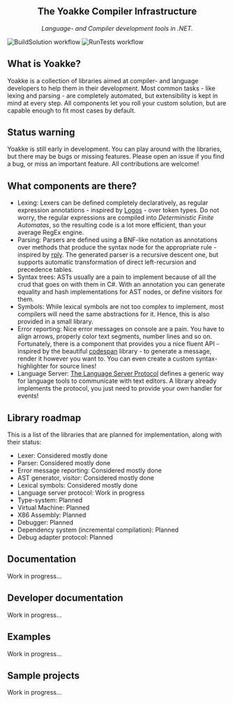 <h2 align="center">The Yoakke Compiler Infrastructure</h2>
<p align="center">
	<i>Language- and Compiler development tools in .NET.</i>
</p>

![BuildSolution workflow](https://github.com/LanguageDev/Yoakke/actions/workflows/BuildSolution.yml/badge.svg)
![RunTests workflow](https://github.com/LanguageDev/Yoakke/actions/workflows/RunTests.yml/badge.svg)

## What is Yoakke?
Yoakke is a collection of libraries aimed at compiler- and language developers to help them in their development. Most common tasks - like lexing and parsing - are completely automated, but extensibility is kept in mind at every step. All components let you roll your custom solution, but are capable enough to fit most cases by default.

## Status warning
Yoakke is still early in development. You can play around with the libraries, but there may be bugs or missing features. Please open an issue if you find a bug, or miss an important feature. All contributions are welcome!

## What components are there?
 * Lexing: Lexers can be defined completely declaratively, as regular expression annotations - inspired by [Logos](https://github.com/maciejhirsz/logos) - over token types. Do not worry, the regular expressions are compiled into _Deterministic Finite Automatas_, so the resulting code is a lot more efficient, than your average RegEx engine.
 * Parsing: Parsers are defined using a BNF-like notation as annotations over methods that produce the syntax node for the appropriate rule - inspired by [rply](https://github.com/alex/rply/). The generated parser is a recursive descent one, but supports automatic transformation of direct left-recursion and precedence tables.
 * Syntax trees: ASTs usually are a pain to implement because of all the crud that goes on with them in C#. With an annotation you can generate equality and hash implementations for AST nodes, or define visitors for them.
 * Symbols: While lexical symbols are not too complex to implement, most compilers will need the same abstractions for it. Hence, this is also provided in a small library. 
 * Error reporting: Nice error messages on console are a pain. You have to align arrows, properly color text segments, number lines and so on. Fortunately, there is a component that provides you a nice fluent API - inspired by the beautiful [codespan](https://github.com/brendanzab/codespan) library - to generate a message, render it however you want to. You can even create a custom syntax-highlighter for source lines!
 * Language Server: [The Language Server Protocol](https://microsoft.github.io/language-server-protocol/) defines a generic way for language tools to communicate with text editors. A library already implements the protocol, you just need to provide your own handler for events!

## Library roadmap

This is a list of the libraries that are planned for implementation, along with their status:
-   Lexer: Considered mostly done
-   Parser: Considered mostly done
-   Error message reporting: Considered mostly done
-   AST generator, visitor: Considered mostly done
-   Lexical symbols: Considered mostly done
-   Language server protocol: Work in progress
-   Type-system: Planned
-   Virtual Machine: Planned
-   X86 Assembly: Planned
-   Debugger: Planned
-   Dependency system (incremental compilation): Planned
-   Debug adapter protocol: Planned

## Documentation

Work in progress...

## Developer documentation

Work in progress...

## Examples

Work in progress...

## Sample projects

Work in progress...
